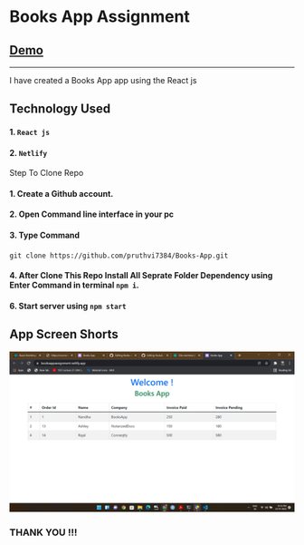 # Books App Assignment
## [Demo](https://booksappassignment.netlify.app/)
--------

I have created a Books App app using the React js
## Technology Used

#### 1. `React js`
#### 2. `Netlify`

Step To Clone Repo

#### 1. Create a Github account.
#### 2. Open Command line interface in your pc
#### 3. Type Command 
    git clone https://github.com/pruthvi7384/Books-App.git
#### 4. After Clone This Repo Install All Seprate Folder Dependency using Enter Command in terminal `npm i`.
#### 6. Start server using  `npm start`

App Screen Shorts 
-----

<img src="https://github.com/pruthvi7384/Books-App/blob/master/ScrrenShot.png">


### THANK YOU !!!
